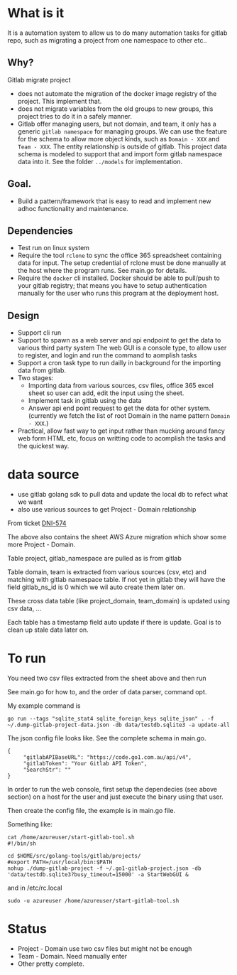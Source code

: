 # What is it
It is a automation system to allow us to do many automation tasks for gitlab repo, such as migrating a project from one namespace to other etc..

## Why?

Gitlab migrate project
- does not automate the migration of the docker image registry of the project. This implement that.
- does not migrate variables from the old groups to new groups, this project tries to do it in a safely manner.
- Gitlab offer managing users, but not domain, and team, it only has a generic `gitlab namespace` for managing groups. We can use the feature for the schema to allow more object kinds, such as `Domain - XXX` and `Team - XXX`. The entity relationship is outside of gitlab. This project data schema is modeled to support that and import form gitlab namespace data into it. See the folder `../models` for implementation.

## Goal.
- Build a pattern/framework that is easy to read and implement new adhoc functionality and maintenance.

## Dependencies
- Test run on linux system
- Require the tool `rclone` to sync the office 365 spreadsheet containing data for input.
  The setup credential of rclone must be done manually at the host where the program runs. See main.go for details.
- Require the `docker` cli installed. Docker should be able to pull/push to your gitlab registry; that means you have to setup authentication manually for the user who runs this program at the deployment host.

## Design
- Support cli run
- Support to spawn as a web server and api endpoint to get the data to various third party system
  The web GUI is a console type, to allow user to register, and login and run the command to aomplish tasks
- Support a cron task type to run dailly in background for the importing data from gitlab.
- Two stages:
     - Importing data from various sources, csv files, office 365 excel sheet so user can add, edit the input using the sheet.
     - Implement task in gitlab using the data
     - Answer api end point request to get the data for other system. (currently we fetch the list of root Domain in the name pattern `Domain - XXX`.)
- Practical, allow fast way to get input rather than mucking around fancy web form HTML etc, focus on writting code to acomplish the tasks and the quickest way.

# data source
- use gitlab golang sdk to pull data and update the local db to refect what we want
- also use various sources to get Project - Domain relationship

From ticket [DNI-574](https://docs.google.com/spreadsheets/d/1Zw2Aj3Si_YbPCuBXPZo_EzJNkz3oeswsx5LgSGrU6EA/edit#gid=1588822298)

The above also contains the sheet AWS Azure migration which show some more Project - Domain.

Table project, gitlab_namespace are pulled as is from gitlab

Table domain, team is extracted from various sources (csv, etc) and matching with gitlab namespace table. If not yet in gitlab they will have the field gitlab_ns_id is 0 which we wil auto create them later on.

These cross data table (like project_domain, team_domain) is updated using csv data, ...

Each table has a timestamp field auto update if there is update. Goal is to clean up stale data later on.

# To run

You need two csv files extracted from the sheet above and then run

See main.go for how to, and the order of data parser, command opt.

My example command is

```
go run --tags "sqlite_stat4 sqlite_foreign_keys sqlite_json" . -f ~/.dump-gitlab-project-data.json -db data/testdb.sqlite3 -a update-all
```

The json config file looks like. See the complete schema in main.go.

```
{
     "gitlabAPIBaseURL": "https://code.go1.com.au/api/v4",
     "gitlabToken": "Your Gitlab API Token",
     "SearchStr": ""
}
```

In order to run the web console, first setup the dependecies (see above section) on a host for the user and just execute the binary using that user.

Then create the config file, the example is in main.go file.

Something like:
```
cat /home/azureuser/start-gitlab-tool.sh
#!/bin/sh

cd $HOME/src/golang-tools/gitlab/projects/
#export PATH=/usr/local/bin:$PATH
nohup ./dump-gitlab-project -f ~/.go1-gitlab-project.json -db 'data/testdb.sqlite3?busy_timeout=15000' -a StartWebGUI &
```
and in /etc/rc.local
```
sudo -u azureuser /home/azureuser/start-gitlab-tool.sh
```

# Status

- Project - Domain use two csv files but might not be enough
- Team - Domain. Need manually enter
- Other pretty complete.
